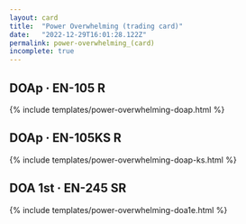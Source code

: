 ```yaml
---
layout: card
title:  "Power Overwhelming (trading card)"
date:   "2022-12-29T16:01:28.122Z"
permalink: power-overwhelming_(card)
incomplete: true
---
```


## DOAp &middot; EN-105 R

{% include templates/power-overwhelming-doap.html %}


## DOAp &middot; EN-105KS R

{% include templates/power-overwhelming-doap-ks.html %}


## DOA 1st &middot; EN-245 SR

{% include templates/power-overwhelming-doa1e.html %}
